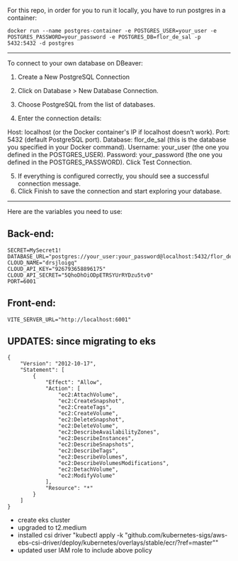 For this repo, in order for you to run it locally, you have to run postgres in a container:

```
docker run --name postgres-container -e POSTGRES_USER=your_user -e POSTGRES_PASSWORD=your_password -e POSTGRES_DB=flor_de_sal -p 5432:5432 -d postgres
```

---

To connect to your own database on DBeaver:

1. Create a New PostgreSQL Connection
2. Click on Database > New Database Connection.

3. Choose PostgreSQL from the list of databases.

4. Enter the connection details:

Host: localhost (or the Docker container's IP if localhost doesn’t work).
Port: 5432 (default PostgreSQL port).
Database: flor_de_sal (this is the database you specified in your Docker command).
Username: your_user (the one you defined in the POSTGRES_USER).
Password: your_password (the one you defined in the POSTGRES_PASSWORD).
Click Test Connection.

5. If everything is configured correctly, you should see a successful connection message.
6. Click Finish to save the connection and start exploring your database.

---

Here are the variables you need to use:

## Back-end:

```
SECRET=MySecret1!
DATABASE_URL="postgres://your_user:your_password@localhost:5432/flor_de_sal"
CLOUD_NAME="drsjloigq"
CLOUD_API_KEY="926793658896175"
CLOUD_API_SECRET="5QhoDhOiODpETRSYUrRYDzu5tv0"
PORT=6001
```

## Front-end:

```
VITE_SERVER_URL="http://localhost:6001"
```

## UPDATES: since migrating to eks
```
{
	"Version": "2012-10-17",
	"Statement": [
		{
			"Effect": "Allow",
			"Action": [
				"ec2:AttachVolume",
				"ec2:CreateSnapshot",
				"ec2:CreateTags",
				"ec2:CreateVolume",
				"ec2:DeleteSnapshot",
				"ec2:DeleteVolume",
				"ec2:DescribeAvailabilityZones",
				"ec2:DescribeInstances",
				"ec2:DescribeSnapshots",
				"ec2:DescribeTags",
				"ec2:DescribeVolumes",
				"ec2:DescribeVolumesModifications",
				"ec2:DetachVolume",
				"ec2:ModifyVolume"
			],
			"Resource": "*"
		}
	]
}
```

- create eks cluster
- upgraded to t2.medium
- installed csi driver "kubectl apply -k "github.com/kubernetes-sigs/aws-ebs-csi-driver/deploy/kubernetes/overlays/stable/ecr/?ref=master""
- updated user IAM role to include above policy



